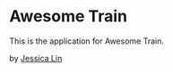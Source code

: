 # Awesome Train

This is the application for Awesome Train.

by [Jessica Lin](http://jerseejess.com)